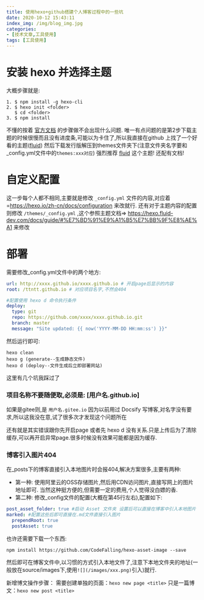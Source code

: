 ```yaml
---
title: 使用hexo+github搭建个人博客过程中的一些坑
date: 2020-10-12 15:43:11
index_img: /img/blog_img.jpg
categories:
- [技术文章,工具使用]
tags: [工具使用]
---
```


# 安装 hexo 并选择主题
大概步骤就是:
```
1. $ npm install -g hexo-cli
2. $ hexo init <folder>
   $ cd <folder>
3. $ npm install
```

不懂的按着 [官方文档](https://hexo.io/zh-cn/docs/) 的步骤做不会出现什么问题.
唯一有点问题的是第2步下载主题的时候很慢而且没有进度条,可能以为卡住了,所以我直接在github 上找了一个好看的主题([fluid](https://github.com/fluid-dev/hexo-theme-fluid)) 然后下载发行版解压到themes文件夹下(注意文件夹名字要和_config.yml文件中的`themes:xxx对应`)
强烈推荐 [fluid](https://hexo.fluid-dev.com/docs/guide/#%E7%BD%91%E9%A1%B5%E7%BB%9F%E8%AE%A1) 这个主题! 还配有文档!

# 自定义配置
这一步每个人都不相同,主要就是修改 `_config.yml` 文件的内容,对应着=https://hexo.io/zh-cn/docs/configuration 来改就行.
还有对于主题内容的配置则修改 `/themes/_config.yml` ,这个参照主题文档=> https://hexo.fluid-dev.com/docs/guide/#%E7%BD%91%E9%A1%B5%E7%BB%9F%E8%AE%A1 来修改

# 部署
需要修改_config.yml文件中的两个地方:
```yaml
url: http://xxxx.github.io/xxxx.github.io # 开启page后显示的内容
root: /ttntt.github.io # 对应项目名字,不然会404

#配置使用 hexo d 命令执行条件
deploy:
  type: git
  repo: https://github.com/xxxx/xxxx.github.io.git
  branch: master
  message: "Site updated: {{ now('YYYY-MM-DD HH:mm:ss') }}"
```
然后运行即可:
```shell script
hexo clean
hexo g (generate--生成静态文件)
hexo d (deploy--文件生成后立即部署网站)
```

这里有几个坑我踩过了

### 项目名称不要随便取,必须是: [用户名.github.io]
如果是gitee则,是 `用户名.gitee.io`
因为以前用过 Docsify 写博客,对名字没有要求,所以这我没在意,试了很多次才发现这个问题所在

还有就是其实错误跟你先开启page 或者先 hexo d 没有关系.只是上传后为了清除缓存,可以再开启异常page.很多时候没有效果可能都是因为缓存.


###  博客引入图片404
在_posts下的博客直接引入本地图片时会报404,解决方案很多,主要有两种:
- 第一种:
使用阿里云的OSS存储图片,然后用CDN访问图片,直接写网上的图片地址即可.
当然这种挺方便的,但需要一定的费用,个人觉得没白嫖的香.
- 第二种:
修改_config文件的配置(大概在第45行左右),配置如下:
```yaml
post_asset_folder: true #启动 Asset 文件夹 设置后可以直接在博客中引入本地图片
marked: #配置这些后即可直接在.md文件直接引入图片
  prependRoot: true
  postAsset: true
```
也许还需要下载一个东西:
```shell script
npm install https://github.com/CodeFalling/hexo-asset-image --save
```
然后即可在博客文件中,以习惯的方式引入本地文件了,注意下本地文件夹的地址(一般放在source/images下,使用`![](/images/xxx.png)`引入)就行.

新增博文操作步骤：
需要创建单独的页面：```hexo new page <title>```
只是一篇博文：```hexo new post <title>```

